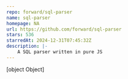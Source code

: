 ```yaml
---
repo: forward/sql-parser
name: sql-parser
homepage: NA
url: https://github.com/forward/sql-parser
stars: 536
starredAt: 2024-12-31T07:45:32Z
description: |-
    A SQL parser written in pure JS
---
```


[object Object]
